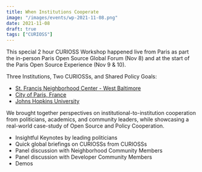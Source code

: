 ```yaml
---
title: When Institutions Cooperate
image: "/images/events/wp-2021-11-08.png"
date: 2021-11-08
draft: true
tags: ["CURIOSS"]
---
```


This special 2 hour CURIOSS Workshop happened live from Paris as part the in-person Paris Open Source Global Forum (Nov 8) and at the start of the Paris Open Source Experience (Nov 9 & 10).

Three Institutions, Two CURIOSSs, and Shared Policy Goals:
- [St. Francis Neighborhood Center - West Baltimore](https://www.stfranciscenter.org/)
- [City of Paris, France](https://opensource.paris.fr/ossparis/)
- [Johns Hopkins University](https://drcc.library.jhu.edu/open-source-programs-office/)

We brought together perspectives on institutional-to-institution cooperation from politicians, academics, and community leaders, while showcasing a real-world case-study of Open Source and Policy Cooperation.

- Insightful Keynotes by leading politicians
- Quick global briefings on CURIOSSs from CURIOSSs
- Panel discussion with Neighborhood Community Members
- Panel discussion with Developer Community Members
- Demos